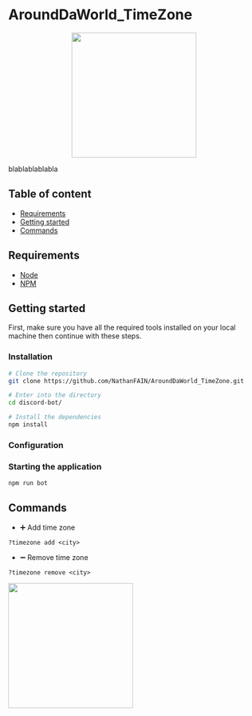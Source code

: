 # AroundDaWorld_TimeZone

<div style="text-align:center">
  <img src="https://imgur.com/0fZwDjm.png" width="250">
</div>

blablablablabla

## Table of content

* [Requirements](#requirements)
* [Getting started](#getting-started)
* [Commands](#common-errors)

## Requirements

- [Node](https://nodejs.org/en/)
- [NPM](https://www.npmjs.com/)

## Getting started


First, make sure you have all the required tools installed on your local machine then continue with these steps.

### Installation

```bash
# Clone the repository
git clone https://github.com/NathanFAIN/AroundDaWorld_TimeZone.git

# Enter into the directory
cd discord-bot/

# Install the dependencies
npm install
```
### Configuration

### Starting the application

```bash
npm run bot
```

## Commands

* ➕ Add time zone 

`?timezone add <city>`

* ➖ Remove time zone 

`?timezone remove <city>`

<img src="https://imgur.com/tG0TITq.png" width="250">

